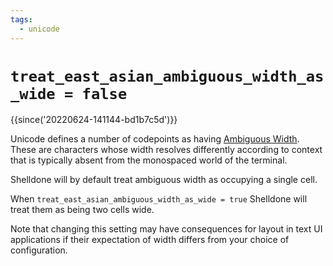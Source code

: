 ```yaml
---
tags:
  - unicode
---
```

# `treat_east_asian_ambiguous_width_as_wide = false`

{{since('20220624-141144-bd1b7c5d')}}

Unicode defines a number of codepoints as having [Ambiguous
Width](http://www.unicode.org/reports/tr11/#Ambiguous). These are characters
whose width resolves differently according to context that is typically absent
from the monospaced world of the terminal.

Shelldone will by default treat ambiguous width as occupying a single cell.

When `treat_east_asian_ambiguous_width_as_wide = true` Shelldone will treat them
as being two cells wide.

Note that changing this setting may have consequences for layout in text UI
applications if their expectation of width differs from your choice of
configuration.
